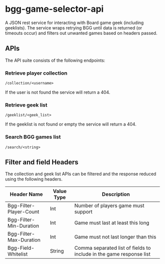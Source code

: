 # bgg-game-selector-api

A JSON rest service for interacting with Board game geek (including geeklists).  The service wraps retrying BGG until data is returned (or timeouts occur) and filters out unwanted games based on headers passed.

## APIs

The API suite consists of the following endpoints:

### Retrieve player collection
`/collection/<username>`

If the user is not found the service will return a 404.

### Retrieve geek list
`/geeklist/<geek_list>`

If the geeklist is not found or empty the service will return a 404.

### Search BGG games list
`/search/<string>`

## Filter and field Headers

The collection and geek list APIs can be filtered and the response reduced using the following headers.

| Header Name | Value Type | Description |
|----|----|----|
| Bgg-Filter-Player-Count | Int | Number of players game must support |
| Bgg-Filter-Min-Duration | Int | Game must last at least this long |
| Bgg-Filter-Max-Duration | Int | Game must not last longer than this |
| Bgg-Field-Whitelist | String | Comma separated list of fields to include in the game response list |
